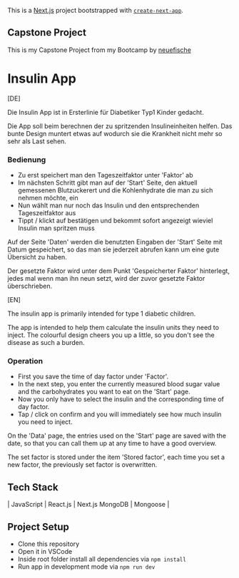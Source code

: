 This is a [Next.js](https://nextjs.org/) project bootstrapped with [`create-next-app`](https://github.com/vercel/next.js/tree/canary/packages/create-next-app).

## Capstone Project

This is my Capstone Project from my Bootcamp by [neuefische](https://www.neuefische.de/)

# Insulin App

[DE]

Die Insulin App ist in Ersterlinie für Diabetiker Typ1 Kinder gedacht.

Die App soll beim berechnen der zu spritzenden Insulineinheiten helfen. Das bunte Design muntert etwas auf wodurch sie die Krankheit nicht mehr so sehr als Last sehen.

### Bedienung

- Zu erst speichert man den Tageszeitfaktor unter 'Faktor' ab
- Im nächsten Schritt gibt man auf der 'Start' Seite, den aktuell gemessenen Blutzuckerert und die Kohlenhydrate die man zu sich nehmen möchte, ein
- Nun wählt man nur noch das Insulin und den entsprechenden Tageszeitfaktor aus
- Tippt / klickt auf bestätigen und bekommt sofort angezeigt wieviel Insulin man spritzen muss

Auf der Seite 'Daten' werden die benutzten Eingaben der 'Start' Seite mit Datum gespeichert, so das man sie jederzeit abrufen kann um eine gute Übersicht zu haben.

Der gesetzte Faktor wird unter dem Punkt 'Gespeicherter Faktor' hinterlegt, jedes mal wenn man ihn neun setzt, wird der zuvor gesetzte Faktor überschrieben.

[EN]

The insulin app is primarily intended for type 1 diabetic children.

The app is intended to help them calculate the insulin units they need to inject. The colourful design cheers you up a little, so you don't see the disease as such a burden.

### Operation

- First you save the time of day factor under 'Factor'.
- In the next step, you enter the currently measured blood sugar value and the carbohydrates you want to eat on the 'Start' page.
- Now you only have to select the insulin and the corresponding time of day factor.
- Tap / click on confirm and you will immediately see how much insulin you need to inject.

On the 'Data' page, the entries used on the 'Start' page are saved with the date, so that you can call them up at any time to have a good overview.

The set factor is stored under the item 'Stored factor', each time you set a new factor, the previously set factor is overwritten.

## Tech Stack

| JavaScript | React.js | Next.js MongoDB | Mongoose |

## Project Setup

- Clone this repository
- Open it in VSCode
- Inside root folder install all dependencies via `npm install`
- Run app in development mode via `npm run dev`
